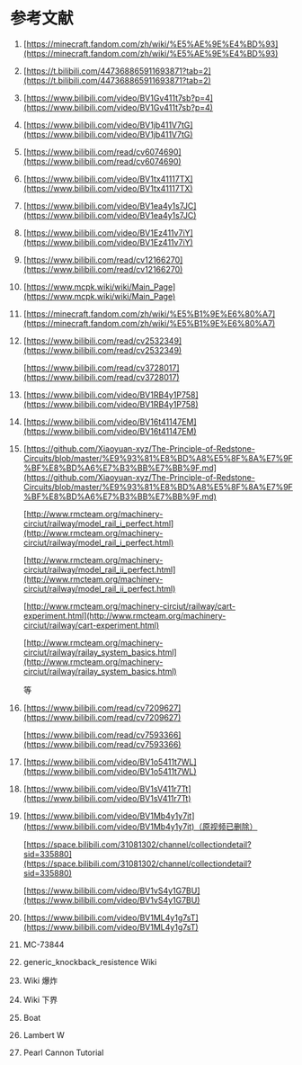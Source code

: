 # 参考文献

1. [https://minecraft.fandom.com/zh/wiki/%E5%AE%9E%E4%BD%93](https://minecraft.fandom.com/zh/wiki/%E5%AE%9E%E4%BD%93)

2. [https://t.bilibili.com/447368865911693871?tab=2](https://t.bilibili.com/447368865911693871?tab=2)

3. [https://www.bilibili.com/video/BV1Gv411t7sb?p=4](https://www.bilibili.com/video/BV1Gv411t7sb?p=4)

4. [https://www.bilibili.com/video/BV1jb411V7tG](https://www.bilibili.com/video/BV1jb411V7tG)

5. [https://www.bilibili.com/read/cv6074690](https://www.bilibili.com/read/cv6074690)

6. [https://www.bilibili.com/video/BV1tx41117TX](https://www.bilibili.com/video/BV1tx41117TX)

7. [https://www.bilibili.com/video/BV1ea4y1s7JC](https://www.bilibili.com/video/BV1ea4y1s7JC)

8. [https://www.bilibili.com/video/BV1Ez411v7iY](https://www.bilibili.com/video/BV1Ez411v7iY)

9. [https://www.bilibili.com/read/cv12166270](https://www.bilibili.com/read/cv12166270)

10. [https://www.mcpk.wiki/wiki/Main_Page](https://www.mcpk.wiki/wiki/Main_Page)

11. [https://minecraft.fandom.com/zh/wiki/%E5%B1%9E%E6%80%A7](https://minecraft.fandom.com/zh/wiki/%E5%B1%9E%E6%80%A7)

12. [https://www.bilibili.com/read/cv2532349](https://www.bilibili.com/read/cv2532349)

    [https://www.bilibili.com/read/cv3728017](https://www.bilibili.com/read/cv3728017)

13. [https://www.bilibili.com/video/BV1RB4y1P758](https://www.bilibili.com/video/BV1RB4y1P758)

14. [https://www.bilibili.com/video/BV16t41147EM](https://www.bilibili.com/video/BV16t41147EM)

15. [https://github.com/Xiaoyuan-xyz/The-Principle-of-Redstone-Circuits/blob/master/%E9%93%81%E8%BD%A8%E5%8F%8A%E7%9F%BF%E8%BD%A6%E7%B3%BB%E7%BB%9F.md](https://github.com/Xiaoyuan-xyz/The-Principle-of-Redstone-Circuits/blob/master/%E9%93%81%E8%BD%A8%E5%8F%8A%E7%9F%BF%E8%BD%A6%E7%B3%BB%E7%BB%9F.md)

    [http://www.rmcteam.org/machinery-circiut/railway/model_rail_i_perfect.html](http://www.rmcteam.org/machinery-circiut/railway/model_rail_i_perfect.html)

    [http://www.rmcteam.org/machinery-circiut/railway/model_rail_ii_perfect.html](http://www.rmcteam.org/machinery-circiut/railway/model_rail_ii_perfect.html)

    [http://www.rmcteam.org/machinery-circiut/railway/cart-experiment.html](http://www.rmcteam.org/machinery-circiut/railway/cart-experiment.html)

    [http://www.rmcteam.org/machinery-circiut/railway/railay_system_basics.html](http://www.rmcteam.org/machinery-circiut/railway/railay_system_basics.html)

    等

16. [https://www.bilibili.com/read/cv7209627](https://www.bilibili.com/read/cv7209627)

    [https://www.bilibili.com/read/cv7593366](https://www.bilibili.com/read/cv7593366)

17. [https://www.bilibili.com/video/BV1o5411t7WL](https://www.bilibili.com/video/BV1o5411t7WL)

18. [https://www.bilibili.com/video/BV1sV411r7Tt](https://www.bilibili.com/video/BV1sV411r7Tt)

19. [https://www.bilibili.com/video/BV1Mb4y1y7it](https://www.bilibili.com/video/BV1Mb4y1y7it)（原视频已删除）

    [https://space.bilibili.com/31081302/channel/collectiondetail?sid=335880](https://space.bilibili.com/31081302/channel/collectiondetail?sid=335880)

    [https://www.bilibili.com/video/BV1vS4y1G7BU](https://www.bilibili.com/video/BV1vS4y1G7BU)
    
20. [https://www.bilibili.com/video/BV1ML4y1g7sT](https://www.bilibili.com/video/BV1ML4y1g7sT)

21. MC-73844

22. generic_knockback_resistence Wiki

23. Wiki 爆炸

24. Wiki 下界

25. Boat

26. Lambert W

27. Pearl Cannon Tutorial

